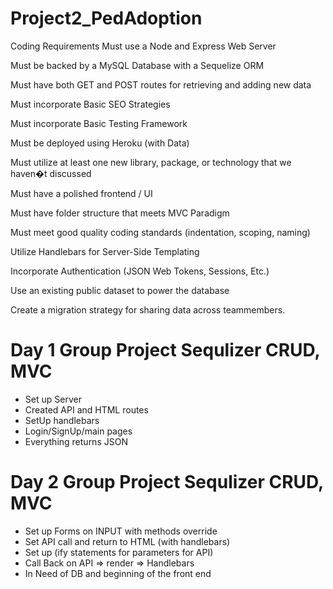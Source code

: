 # Project2_PedAdoption
Coding Requirements
Must use a Node and Express Web Server

Must be backed by a MySQL Database with a Sequelize ORM  

Must have both GET and POST routes for retrieving and adding new data

Must incorporate Basic SEO Strategies 

Must incorporate Basic Testing Framework 

Must be deployed using Heroku (with Data)

Must utilize at least one new library, package, or technology that we haven�t discussed

Must have a polished frontend / UI 

Must have folder structure that meets MVC Paradigm

Must meet good quality coding standards (indentation, scoping, naming)


Utilize Handlebars for Server-Side Templating

Incorporate Authentication (JSON Web Tokens, Sessions, Etc.)

Use an existing public dataset to power the database

Create a migration strategy for sharing data across teammembers.
# Day 1 Group Project Sequlizer CRUD, MVC

<ul>
<li>Set up Server</li>
<li>Created API and HTML routes</li>
<li>SetUp handlebars</li>
<li>Login/SignUp/main pages</li>
<li>Everything returns JSON</li>
</ul>

# Day 2 Group Project Sequlizer CRUD, MVC

<ul>
<li>Set up Forms on INPUT with methods override</li>
<li>Set API call and return to HTML (with handlebars)</li>
<li>Set up (ify statements for parameters for API)</li>
<li>Call Back on API => render => Handlebars</li>
<li>In Need of DB and beginning of the front end</li>
</ul>